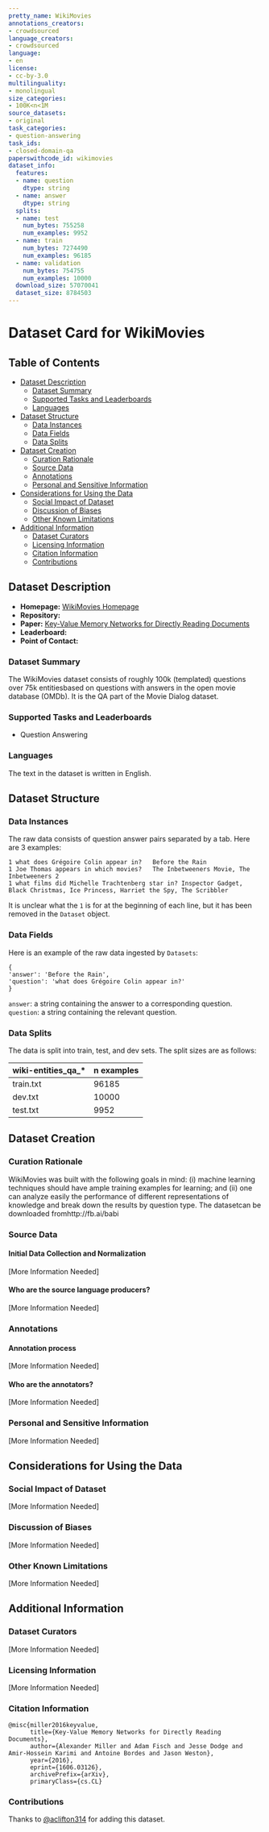 ```yaml
---
pretty_name: WikiMovies
annotations_creators:
- crowdsourced
language_creators:
- crowdsourced
language:
- en
license:
- cc-by-3.0
multilinguality:
- monolingual
size_categories:
- 100K<n<1M
source_datasets:
- original
task_categories:
- question-answering
task_ids:
- closed-domain-qa
paperswithcode_id: wikimovies
dataset_info:
  features:
  - name: question
    dtype: string
  - name: answer
    dtype: string
  splits:
  - name: test
    num_bytes: 755258
    num_examples: 9952
  - name: train
    num_bytes: 7274490
    num_examples: 96185
  - name: validation
    num_bytes: 754755
    num_examples: 10000
  download_size: 57070041
  dataset_size: 8784503
---
```



# Dataset Card for WikiMovies

## Table of Contents
- [Dataset Description](#dataset-description)
  - [Dataset Summary](#dataset-summary)
  - [Supported Tasks and Leaderboards](#supported-tasks-and-leaderboards)
  - [Languages](#languages)
- [Dataset Structure](#dataset-structure)
  - [Data Instances](#data-instances)
  - [Data Fields](#data-fields)
  - [Data Splits](#data-splits)
- [Dataset Creation](#dataset-creation)
  - [Curation Rationale](#curation-rationale)
  - [Source Data](#source-data)
  - [Annotations](#annotations)
  - [Personal and Sensitive Information](#personal-and-sensitive-information)
- [Considerations for Using the Data](#considerations-for-using-the-data)
  - [Social Impact of Dataset](#social-impact-of-dataset)
  - [Discussion of Biases](#discussion-of-biases)
  - [Other Known Limitations](#other-known-limitations)
- [Additional Information](#additional-information)
  - [Dataset Curators](#dataset-curators)
  - [Licensing Information](#licensing-information)
  - [Citation Information](#citation-information)
  - [Contributions](#contributions)

## Dataset Description

- **Homepage:** [WikiMovies Homepage](https://research.fb.com/downloads/babi/)
- **Repository:**
- **Paper:** [Key-Value Memory Networks for Directly Reading Documents](https://arxiv.org/pdf/1606.03126.pdf)
- **Leaderboard:**
- **Point of Contact:**

### Dataset Summary

The WikiMovies dataset consists of roughly 100k (templated) questions over 75k entitiesbased on questions with answers in the open movie database (OMDb). It is the QA part of the Movie Dialog dataset.

### Supported Tasks and Leaderboards

- Question Answering

### Languages

The text in the dataset is written in English.

## Dataset Structure

### Data Instances

The raw data consists of question answer pairs separated by a tab. Here are 3 examples:
```buildoutcfg
1 what does Grégoire Colin appear in?	Before the Rain
1 Joe Thomas appears in which movies?	The Inbetweeners Movie, The Inbetweeners 2
1 what films did Michelle Trachtenberg star in?	Inspector Gadget, Black Christmas, Ice Princess, Harriet the Spy, The Scribbler
```
It is unclear what the `1` is for at the beginning of each line, but it has been removed in the `Dataset` object.

### Data Fields
Here is an example of the raw data ingested by `Datasets`:
```buildoutcfg
{
'answer': 'Before the Rain', 
'question': 'what does Grégoire Colin appear in?'
}
```
`answer`: a string containing the answer to a corresponding question.
`question`: a string containing the relevant question.

### Data Splits
The data is split into train, test, and dev sets. The split sizes are as follows:

| wiki-entities_qa_* | n examples|
| -----              | ----      |
| train.txt          | 96185     |
| dev.txt            | 10000     |
| test.txt           | 9952      | 

## Dataset Creation

### Curation Rationale

WikiMovies was built with the following goals in mind: (i) machine learning techniques should have ample training examples for learning; and (ii) one can analyze easily the performance of different representations of knowledge and break down the results by question type. The datasetcan be downloaded fromhttp://fb.ai/babi

### Source Data

#### Initial Data Collection and Normalization

[More Information Needed]

#### Who are the source language producers?

[More Information Needed]

### Annotations

#### Annotation process

[More Information Needed]

#### Who are the annotators?

[More Information Needed]

### Personal and Sensitive Information

[More Information Needed]

## Considerations for Using the Data

### Social Impact of Dataset

[More Information Needed]

### Discussion of Biases

[More Information Needed]

### Other Known Limitations

[More Information Needed]

## Additional Information

### Dataset Curators

[More Information Needed]

### Licensing Information

[More Information Needed]

### Citation Information

```
@misc{miller2016keyvalue,
      title={Key-Value Memory Networks for Directly Reading Documents},
      author={Alexander Miller and Adam Fisch and Jesse Dodge and Amir-Hossein Karimi and Antoine Bordes and Jason Weston},
      year={2016},
      eprint={1606.03126},
      archivePrefix={arXiv},
      primaryClass={cs.CL}
```

### Contributions

Thanks to [@aclifton314](https://github.com/aclifton314) for adding this dataset.